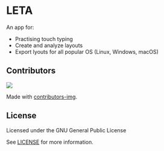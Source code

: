 # LETA
An app for:
  - Practising touch typing
  - Create and analyze layouts
  - Export lyouts for all popular OS (Linux, Windows, macOS)

## Contributors
<a href="https://github.com/koshcher/LETA/graphs/contributors">
  <img src="https://contrib.rocks/image?repo=koshcher/LETA" />
</a>

Made with [contributors-img](https://contrib.rocks).

## License

Licensed under the GNU General Public License

See [LICENSE](./LICENSE) for more information.
